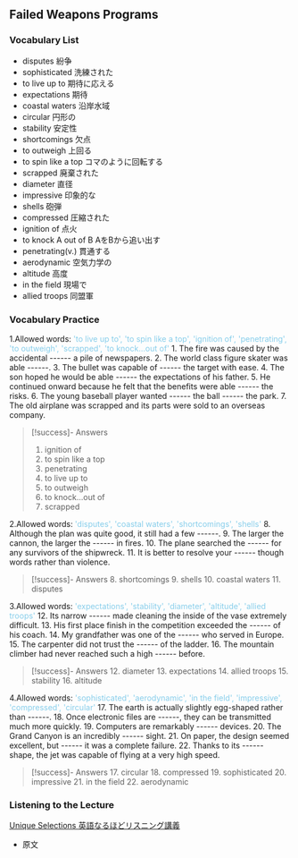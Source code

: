 ## Failed Weapons Programs

### Vocabulary List
- disputes
    紛争
- sophisticated
    洗練された
- to live up to
    期待に応える
- expectations
    期待
- coastal waters
    沿岸水域
- circular
    円形の
- stability
    安定性
- shortcomings
    欠点
- to outweigh
    上回る
- to spin like a top
    コマのように回転する
- scrapped
    廃棄された
- diameter
    直径
- impressive
    印象的な
- shells
    砲弾
- compressed
    圧縮された
- ignition of
    点火
- to knock A out of B
    AをBから追い出す
- penetrating(v.)
    貫通する
- aerodynamic
    空気力学の
- altitude
    高度
- in the field
    現場で
- allied troops
    同盟軍

### Vocabulary Practice
1.Allowed words: <span style="color: #87CEEB;"> 'to live up to', 'to spin like a top', 'ignition of', 'penetrating', 'to outweigh', 'scrapped', 'to knock...out of' </span>
    1. The fire was caused by the accidental ------ a pile of newspapers.
    2. The world class figure skater was able ------.
    3. The bullet was capable of ------ the target with ease.
    4. The son hoped he would be able ------ the expectations of his father.
    5. He continued onward because he felt that the benefits were able ------ the risks.
    6. The young baseball player wanted ------ the ball ------ the park.
    7. The old airplane was scrapped and its parts were sold to an overseas company.
> [!success]- Answers
> 1. ignition of
> 2. to spin like a top
> 3. penetrating
> 4. to live up to
> 5. to outweigh
> 6. to knock...out of
> 7. scrapped

2.Allowed words: <span style="color: #87CEEB;"> 'disputes', 'coastal waters', 'shortcomings', 'shells' </span>
    8. Although the plan was quite good, it still had a few ------.
    9. The larger the cannon, the larger the ------ in fires.
    10. The plane searched the ------ for any survivors of the shipwreck.
    11. It is better to resolve your ------ though words rather than violence.
> [!success]- Answers
> 8. shortcomings
> 9. shells
> 10. coastal waters
> 11. disputes

3.Allowed words: <span style="color: #87CEEB;"> 'expectations', 'stability', 'diameter', 'altitude', 'allied troops' </span>
    12. Its narrow ------ made cleaning the inside of the vase extremely difficult.
    13. His first place finish in the competition exceeded the ------ of his coach.
    14. My grandfather was one of the ------ who served in Europe.
    15. The carpenter did not trust the ------ of the ladder.
    16. The mountain climber had never reached such a high ------ before.
> [!success]- Answers
> 12. diameter
> 13. expectations
> 14. allied troops
> 15. stability
> 16. altitude

4.Allowed words: <span style="color: #87CEEB;"> 'sophisticated', 'aerodynamic', 'in the field', 'impressive', 'compressed', 'circular' </span>
    17. The earth is actually slightly egg-shaped rather than ------.
    18. Once electronic files are ------, they can be transmitted much more quickly.
    19. Computers are remarkably ------ devices.
    20. The Grand Canyon is an incredibly ------ sight.
    21. On paper, the design seemed excellent, but ------ it was a complete failure.
    22. Thanks to its ------ shape, the jet was capable of flying at a very high speed.
> [!success]- Answers
> 17. circular
> 18. compressed
> 19. sophisticated
> 20. impressive
> 21. in the field
> 22. aerodynamic

### Listening to the Lecture
[Unique Selections 英語なるほどリスニング講義](https://shohakusha.com/streaming#anchorlink-list-menu)
- 原文
    
